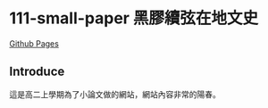 # 111-small-paper 黑膠續弦在地文史

[Github Pages](https://lucashsu95.github.io/111-small-paper/)

## Introduce
這是高二上學期為了小論文做的網站，網站內容非常的陽春。
